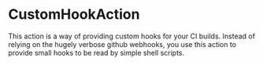 # CustomHookAction
This action is a way of providing custom hooks for your CI builds. Instead of relying on the hugely verbose github webhooks, you use this action to provide small hooks to be read by simple shell scripts.

